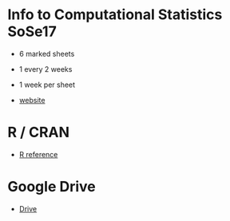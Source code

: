 # Info to Computational Statistics SoSe17
 - 6 marked sheets
 - 1 every 2 weeks
 - 1 week per sheet

 - [website](http://www.thphys.uni-heidelberg.de/~amendola/compstat-ss2017.html)

# R / CRAN
 - [R reference](https://cran.r-project.org/doc/manuals/r-release/fullrefman.pdf)


# Google Drive
 - [Drive](http://goo.gl/)
